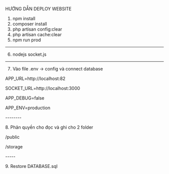 HƯỚNG DẪN DEPLOY WEBSITE

1. npm install
2. composer install
3. php artisan config:clear
4. php artisan cache:clear
5. npm run prod
------
6. nodejs socket.js 
-----
7. Vào file .env -> config và connect database
<p>APP_URL=http://localhost:82</p>
<p>SOCKET_URL=http://localhost:3000</p>
<p>APP_DEBUG=false</p>
<p>APP_ENV=production</p>
--------
<p>8. Phân quyền cho đọc và ghi cho 2 folder</p>
<p>/public</p>
<p>/storage</p>
-----
<p>9. Restore DATABASE.sql</p>
